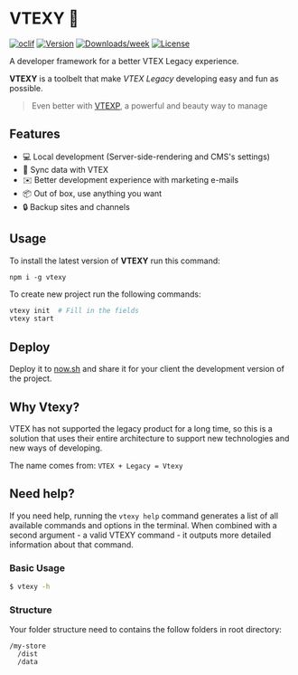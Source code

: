 # VTEXY :rocket:
[![oclif](https://img.shields.io/badge/cli-oclif-brightgreen.svg)](https://oclif.io)
[![Version](https://img.shields.io/npm/v/vtexy.svg)](https://npmjs.org/package/vtexy)
[![Downloads/week](https://img.shields.io/npm/dw/vtexy.svg)](https://npmjs.org/package/vtexy)
[![License](https://img.shields.io/npm/l/vtexy.svg)](https://github.com/ganobrega/vtexy/blob/master/package.json)

A developer framework for a better VTEX Legacy experience.

**VTEXY** is a toolbelt that make _VTEX Legacy_ developing easy and fun as possible.

> Even better with [VTEXP](https://github.com/ganobrega/vtexp/), a powerful and beauty way to manage

## Features

- 💻 Local development (Server-side-rendering and CMS's settings)
- 📡 Sync data with VTEX
- ✉️ Better development experience with marketing e-mails
- 📦 Out of box, use anything you want
- 🔒 Backup sites and channels

<!-- ## Supports

- Gatsby
- Gridsome
- Angular Universal
- Next
- Nuxt
- Others SSR solutions... -->

## Usage

To install the latest version of **VTEXY** run this command:

`npm i -g vtexy`

To create new project run the following commands:

```bash
vtexy init  # Fill in the fields
vtexy start
```

## Deploy

Deploy it to [now.sh](https://now.sh) and share it for your client the development version of the project.

## Why Vtexy?

VTEX has not supported the legacy product for a long time, so this is a solution that uses their entire architecture to support new technologies and new ways of developing.

The name comes from: `VTEX + Legacy = Vtexy`

## Need help?

If you need help, running the `vtexy help` command generates a list of all available commands and options in the terminal. When combined with a second argument - a valid VTEXY command - it outputs more detailed information about that command.

### Basic Usage

```bash
$ vtexy -h
```

### Structure

Your folder structure need to contains the follow folders in root directory:

```
/my-store
  /dist
  /data
```
